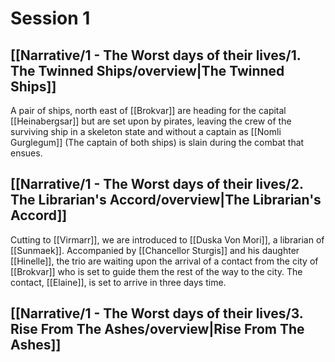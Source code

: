 # Session 1

## [[Narrative/1 - The Worst days of their lives/1. The Twinned Ships/overview|The Twinned Ships]]
A pair of ships, north east of [[Brokvar]] are heading for the capital [[Heinabergsar]] but are set upon by pirates, leaving the crew of the surviving ship in a skeleton state and without a captain as [[Nomli Gurglegum]] (The captain of both ships) is slain during the combat that ensues.

## [[Narrative/1 - The Worst days of their lives/2. The Librarian's Accord/overview|The Librarian's Accord]]
Cutting to [[Virmarr]], we are introduced to [[Duska Von Mori]], a librarian of [[Sunmaek]]. Accompanied by [[Chancellor Sturgis]] and his daughter [[Hinelle]], the trio are waiting upon the arrival of a contact from the city of [[Brokvar]] who is set to guide them the rest of the way to the city. The contact, [[Elaine]], is set to arrive in three days time.

## [[Narrative/1 - The Worst days of their lives/3. Rise From The Ashes/overview|Rise From The Ashes]]